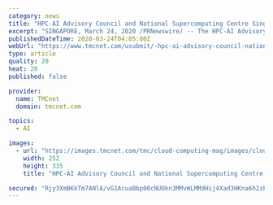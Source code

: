 ```yaml
---
category: news
title: "HPC-AI Advisory Council and National Supercomputing Centre Singapore Announce 3rd APAC HPC-AI Competition"
excerpt: "SINGAPORE, March 24, 2020 /PRNewswire/ -- The HPC-AI Advisory Council (HPCAIAC) and the National Supercomputing Centre (NSCC) Singapore today announced the launch of the 2020 APAC HPC-AI Competition. Continuing the success of the previous competitions, the 3 rd Annual 2020 APAC HPC-AI competition expects to host multiple teams from across the ..."
publishedDateTime: 2020-03-24T04:05:00Z
webUrl: "https://www.tmcnet.com/usubmit/-hpc-ai-advisory-council-national-supercomputing-centre-singapore-/2020/03/24/9119656.htm"
type: article
quality: 20
heat: 20
published: false

provider:
  name: TMCnet
  domain: tmcnet.com

topics:
  - AI

images:
  - url: "https://images.tmcnet.com/tmc/cloud-computing-mag/images/cloud-computing-0515-cover.jpg"
    width: 252
    height: 335
    title: "HPC-AI Advisory Council and National Supercomputing Centre Singapore Announce 3rd APAC HPC-AI Competition"

secured: "Rjy3XmBKkTm7ANlA/vG1AcuaBbp00cNUOkn3MMvWLMMdHij4Xad3HKna6h2zE9zBwhrNf/VKZp9J4QeROLtwCYCuUv1Ck0uo0j4mkRDzbUcLKL2sEqNHfOOmk+CFnLLmgIywflBrtYHtCE7ALLlWi24WnFH5iAenqR895+c4eoGcBtZKoeu96RD0SxAXR2H2yQQCpGtGUE90+UPIo8b50d/LoQcm7sgJMVYP38hNUL5eAlB5BSWUU20+RN8ZxPLRA7XWaTE/mEl4rO6oEXK31h18ZUE3UMK/m4sMW84g2+Wydd9V7LyyqgwSpGWS2P3g;c/Vh2Xuf6v6UxK+QQlVUCA=="
---
```


